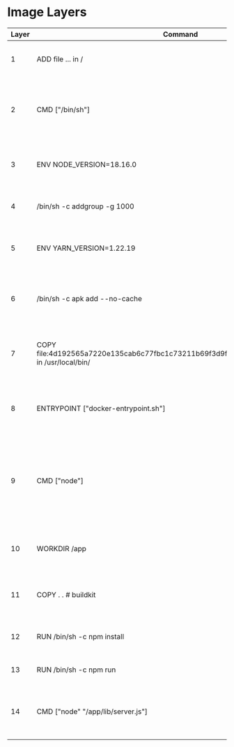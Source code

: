 # Image Layers

| Layer | Command | Description | Size |
|-------|---------|-------------|------|
| 1     | ADD file ... in / | Adds a file to the root directory of the image. | 3.22 MB |
| 2     | CMD ["/bin/sh"] | Specifies the default command to be executed when a container is run. | 0 B |
| 3     | ENV NODE_VERSION=18.16.0 | Sets an environment variable for the Node.js version. | 0 B |
| 4     | /bin/sh -c addgroup -g 1000 | Creates a new group with the ID 1000. | 45.28 MB |
| 5     | ENV YARN_VERSION=1.22.19 | Sets an environment variable for the Yarn version. | 0 B |
| 6     | /bin/sh -c apk add --no-cache | Installs packages using apk, a package manager for Alpine Linux. | 2.25 MB |
| 7     | COPY file:4d192565a7220e135cab6c77fbc1c73211b69f3d9fb37e62857b2c6eb9363d51 in /usr/local/bin/ | Copies a file from the build context to the /usr/local/bin/ directory in the image. | 450 B |
| 8     | ENTRYPOINT ["docker-entrypoint.sh"] | Specifies the entrypoint script to be run when a container is started. | 0 B |
| 9     | CMD ["node"] | Specifies the default command to be executed when a container is run if no other command is specified. | 0 B |
| 10    | WORKDIR /app | Sets the working directory for the image to /app. | 92 B |
| 11    | COPY . . # buildkit | Copies the contents of the build context to the image. | 12.07 MB |
| 12    | RUN /bin/sh -c npm install | Runs the npm install command in the image. | 345.84 KB |
| 13    | RUN /bin/sh -c npm run | Runs the npm run command in the image. | 12.03 KB |
| 14    | CMD ["node" "/app/lib/server.js"] | Specifies the command to be executed when a container is run. | 0 B |
